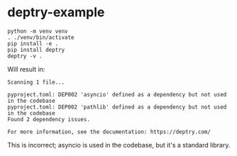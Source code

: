 # deptry-example

```
python -m venv venv
. ./venv/bin/activate
pip install -e .
pip install deptry
deptry -v .
```

Will result in:


```
Scanning 1 file...

pyproject.toml: DEP002 'asyncio' defined as a dependency but not used in the codebase
pyproject.toml: DEP002 'pathlib' defined as a dependency but not used in the codebase
Found 2 dependency issues.

For more information, see the documentation: https://deptry.com/
```

This is incorrect; asyncio is used in the codebase, but it's a standard library.